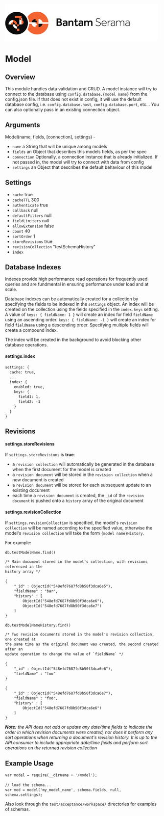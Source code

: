 ![Serama](../serama.png)

# Model

## Overview

This module handles data validation and CRUD. A model instance will try to connect to the database using `config.database.{model name}` from the config.json file. If that does not exist in config, it will use the default database config, i.e. `config.database.host`, `config.database.port`, etc... You can also optionally pass in an existing connection object.

## Arguments

Model(name, fields, [connection], settings) -

* `name` a String that will be unique among models
* `fields` an Object that describes this models fields, as per the spec
* `connection` Optionally, a connection instance that is already initialized. If not passed in, the model will try to connect with data from config
* `settings` an Object that describes the default behaviour of this model

## Settings

* `cache` true
* `cacheTTL` 300
* `authenticate` true
* `callback` null
* `defaultFilters` null
* `fieldLimiters` null
* `allowExtension` false
* `count` 40
* `sortOrder` 1
* `storeRevisions` true
* `revisionCollection` "testSchemaHistory"
* `index`

## Database Indexes

Indexes provide high performance read operations for frequently used queries and are fundmental in ensuring performance under load and at scale.

Database indexes can be automatically created for a collection by specifying the fields to be indexed in the `settings` object. 
An index will be created on the collection using the fields specified in the `index.keys` setting. A value of `keys: { fieldName: 1 }` will create an index for field `fieldName` using an ascending order. `keys: { fieldName: -1 }` will create an index for field `fieldName` using a descending order. Specifying multiple fields will create a compound index.

The index will be created in the background to avoid blocking other database operations.

#### settings.index

```
settings: {
  cache: true,
  ...
  index: { 
    enabled: true, 
    keys: { 
      field1: 1,
      field2: -1 
    } 
  }
}
```

## Revisions

#### settings.storeRevisions
  
If `settings.storeRevisions` is **true**:

* a `revision collection` will automatically be generated in the database when the first document for the model is created
* a `revision document` will be stored in the `revision collection` when a new document is created
* a `revision document` will be stored for each subsequent update to an existing document  
* each time a `revision document` is created, the `_id` of the `revision document` is pushed onto a `history` array of the original document

#### settings.revisionCollection

If `settings.revisionCollection` is specified, the model's `revision collection` will be named according to the specified value, otherwise the model's `revision collection` will take the form `{model name}History`.



For example:


`db.testModelName.find()`

	/* Main document stored in the model's collection, with revisions referenced in the
	history array */
	
	{
		"_id" : ObjectId("548efd7687fd8b50f3dca6e5"),
		"fieldName" : "bar",
		"history" : [
			ObjectId("548efd7687fd8b50f3dca6e6"),
			ObjectId("548efd7687fd8b50f3dca6e7")
		]
	}

`db.testModelNameHistory.find()`

	/* Two revision documents stored in the model's revision collection, one created at
	the same time as the original document was created, the second created after an
	update operation to change the value of `fieldName` */
	
	{ 
		"_id" : ObjectId("548efd7687fd8b50f3dca6e6"),
		"fieldName" : "foo"
	}
	
	{
		"_id" : ObjectId("548efd7687fd8b50f3dca6e7"),
		"fieldName" : "foo",
		"history" : [
			ObjectId("548efd7687fd8b50f3dca6e6")
		]
	}

_**Note:** the API does not add or update any date/time fields to indicate the order in which revision documents were created, nor does it perform any sort operations when returning a document's revision history. It is up to the API consumer to include appropriate date/time fields and perform sort operations on the returned revision collection_

## Example Usage

    var model = require(__dirname + '/model');

    // load the schema...
    var mod = model('my_model_name', schema.fields, null, schema.settings);

Also look through the `test/acceptance/workspace/` directories for examples of schemas.
